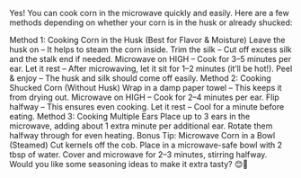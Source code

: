 


Yes! You can cook corn in the microwave quickly and easily. Here are a few methods depending on whether your corn is in the husk or already shucked:

Method 1: Cooking Corn in the Husk (Best for Flavor & Moisture)
Leave the husk on – It helps to steam the corn inside.
Trim the silk – Cut off excess silk and the stalk end if needed.
Microwave on HIGH – Cook for 3–5 minutes per ear.
Let it rest – After microwaving, let it sit for 1–2 minutes (it’ll be hot!).
Peel & enjoy – The husk and silk should come off easily.
Method 2: Cooking Shucked Corn (Without Husk)
Wrap in a damp paper towel – This keeps it from drying out.
Microwave on HIGH – Cook for 2–4 minutes per ear.
Flip halfway – This ensures even cooking.
Let it rest – Cool for a minute before eating.
Method 3: Cooking Multiple Ears
Place up to 3 ears in the microwave, adding about 1 extra minute per additional ear.
Rotate them halfway through for even heating.
Bonus Tip: Microwave Corn in a Bowl (Steamed)
Cut kernels off the cob.
Place in a microwave-safe bowl with 2 tbsp of water.
Cover and microwave for 2–3 minutes, stirring halfway.
Would you like some seasoning ideas to make it extra tasty? 😊🌽







